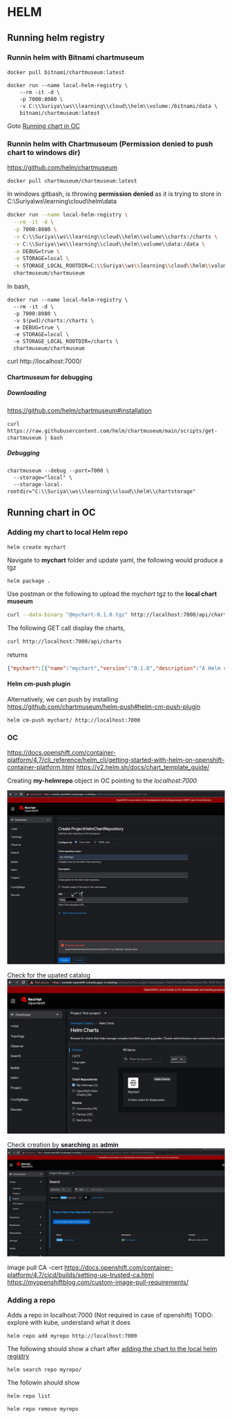 # HELM


## Running helm registry

### Runnin helm with Bitnami chartmuseum

```
docker pull bitnami/chartmuseum:latest
```

```
docker run --name local-helm-registry \
    --rm -it -d \
    -p 7000:8080 \
    -v C:\\Suriya\\ws\\learning\\cloud\\helm\\volume:/bitnami/data \
    bitnami/chartmuseum:latest
```

Goto [Running chart in OC](#running-chart-in-oc)

### Runnin helm with Chartmuseum (Permission denied to push chart to windows dir)

https://github.com/helm/chartmuseum

```
docker pull chartmuseum/chartmuseum:latest
```
In windows gitbash, is throwing **permission denied** as it is trying to store in C:\\Suriya\\ws\\learning\\cloud\\helm\\data

```bash 
docker run --name local-helm-registry \
  --rm -it -d \
  -p 7000:8080 \
  -v C:\\Suriya\\ws\\learning\\cloud\\helm\\volume\\charts:/charts \
  -v C:\\Suriya\\ws\\learning\\cloud\\helm\\volume\\data:/data \
  -e DEBUG=true \
  -e STORAGE=local \
  -e STORAGE_LOCAL_ROOTDIR=C:\\Suriya\\ws\\learning\\cloud\\helm\\volume\\data \
  chartmuseum/chartmuseum
```

In bash,

```
docker run --name local-helm-registry \
  --rm -it -d \
  -p 7000:8080 \
  -v $(pwd)/charts:/charts \
  -e DEBUG=true \
  -e STORAGE=local \
  -e STORAGE_LOCAL_ROOTDIR=/charts \
  chartmuseum/chartmuseum
```

curl http://localhost:7000/

#### Chartmuseum for debugging

##### Downloading

https://github.com/helm/chartmuseum#installation

```
curl https://raw.githubusercontent.com/helm/chartmuseum/main/scripts/get-chartmuseum | bash
```

##### Debugging

```
chartmuseum --debug --port=7000 \
  --storage="local" \
  --storage-local-rootdir="C:\\Suriya\\ws\\learning\\cloud\\helm\\chartstorage"
```


## Running chart in OC

### Adding my chart to local Helm repo

```
helm create mychart
```

Navigate to **mychart** folder and update yaml, the following would produce a tgz

```
helm package .
```

Use postman or the following to upload the *mychart* tgz to the **local chart museum**

```bash
curl --data-binary "@mychart-0.1.0.tgz" http://localhost:7000/api/charts
```

The following GET call display the charts,
```bash
curl http://localhost:7000/api/charts
```
returns 
```json
{"mychart":[{"name":"mychart","version":"0.1.0","description":"A Helm chart for Kubernetes","apiVersion":"v2","appVersion":"1.16.0","type":"application","urls":["charts/mychart-0.1.0.tgz"],"created":"2022-11-12T00:35:30.745673797Z","digest":"3e9df09e9ab66cf2430d2c559bcc839e105634055f68b5aec5e954dcfa9105c9"}]}
```


#### Helm cm-push plugin

Alternatively, we can push by installing https://github.com/chartmuseum/helm-push#helm-cm-push-plugin

```
helm cm-push mychart/ http://localhost:7000
```


### OC

https://docs.openshift.com/container-platform/4.7/cli_reference/helm_cli/getting-started-with-helm-on-openshift-container-platform.html
https://v2.helm.sh/docs/chart_template_guide/

Creating **my-helmrepo** object in OC pointing to the *localhost:7000*

![OC Helm repo creation](./images/oc-helm-repo-creation.jpg)

Check for the upated catalog
![OC Helm repo creation check - Project as Developer](./images/oc-helm-repo-creation-check-dev.jpg)

Check creation by **searching** as **admin**
![OC Helm repo creation check](./images/oc-helm-repo-creation-check.jpg)

Image pull CA -cert
https://docs.openshift.com/container-platform/4.7/cicd/builds/setting-up-trusted-ca.html
https://myopenshiftblog.com/custom-image-pull-requirements/

### Adding a repo

Adds a repo in localhost:7000 (Not required in case of openshift) TODO: explore with kube, understand what it does

```
helm repo add myrepo http://localhost:7000
```

The following should show a chart after [adding the chart to the local helm registry](#adding-my-chart-to-local-helm-repo)
```
helm search repo myrepo/
```

The followin should show 

```
helm repo list
```

```
helm repo remove myrepo
```
